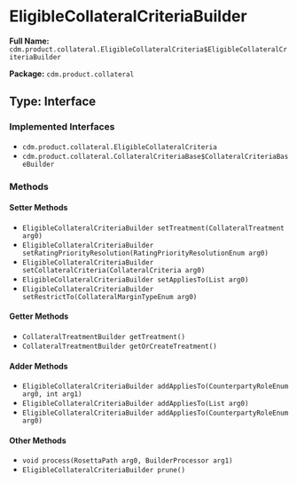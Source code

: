 # EligibleCollateralCriteriaBuilder

**Full Name:** `cdm.product.collateral.EligibleCollateralCriteria$EligibleCollateralCriteriaBuilder`

**Package:** `cdm.product.collateral`

## Type: Interface

### Implemented Interfaces

- `cdm.product.collateral.EligibleCollateralCriteria`
- `cdm.product.collateral.CollateralCriteriaBase$CollateralCriteriaBaseBuilder`

### Methods

#### Setter Methods

- `EligibleCollateralCriteriaBuilder setTreatment(CollateralTreatment arg0)`
- `EligibleCollateralCriteriaBuilder setRatingPriorityResolution(RatingPriorityResolutionEnum arg0)`
- `EligibleCollateralCriteriaBuilder setCollateralCriteria(CollateralCriteria arg0)`
- `EligibleCollateralCriteriaBuilder setAppliesTo(List arg0)`
- `EligibleCollateralCriteriaBuilder setRestrictTo(CollateralMarginTypeEnum arg0)`

#### Getter Methods

- `CollateralTreatmentBuilder getTreatment()`
- `CollateralTreatmentBuilder getOrCreateTreatment()`

#### Adder Methods

- `EligibleCollateralCriteriaBuilder addAppliesTo(CounterpartyRoleEnum arg0, int arg1)`
- `EligibleCollateralCriteriaBuilder addAppliesTo(List arg0)`
- `EligibleCollateralCriteriaBuilder addAppliesTo(CounterpartyRoleEnum arg0)`

#### Other Methods

- `void process(RosettaPath arg0, BuilderProcessor arg1)`
- `EligibleCollateralCriteriaBuilder prune()`

